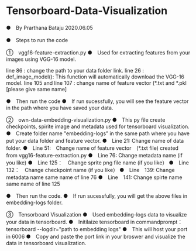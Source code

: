 # Tensorboard-Data-Visualization

●　By Prarthana Bataju 2020.06.05

●　Steps to run the code

①　vgg16-feature-extraction.py
●　Used for extracting features from your images using VGG-16 model.

line 86 : change the path to your data folder link.
line 26 : def_image_model(): This function will automatically download the VGG-16 model.
line 105 and line 107 : change name of feature vector (*.txt and *.pkl [please give same name]

●　Then run the code
●　If run sucessfully, you will see the feature vector in the path where you have saved your data.


②　own-data-embedding-visualization.py
●　This py file create　checkpoints, spirite image and metadata used for tensorboard visualization.
●　Create folder name "embedding-logs” in the same path where you have put your data folder and feature vector.
●　Line 21: Change name of data folder.
●　Line 51:　Change name of feature vector　(*.txt file) created from vgg16-feature-extraction.py
●　Line 76: Change metadata name (if you like)
●　Line 125：　Change sprite png file name (if you like）
●　Line 132：　Change checkpoint name (if you like）
●　Line　139: Change metadata name same name of line 76
●　Line　141: Change spirte name same name of line 125

●　Then run the code.
●　If run sucessfully, you will get the above files in embedding-logs folder.

③　Tensorboard Visualization
●　Used embedding-logs data to visualize your data in tensorboard.
●　Initilaize tensorboard in commandprompt：
tensorboard --logdir="path to embedding logs"
●　This will host your port in 6006
●　Copy and paste the port link in your broswer and visualize the data in tensorboard visualization.
